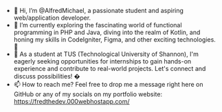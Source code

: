 - 👋 Hi, I’m @AlfredMichael, a passionate student and aspiring web/application developer.
- 🌱 I’m currently exploring the fascinating world of functional programming in PHP and Java, diving into the realm of Kotlin, and honing my skills in CodeIgniter, Figma, and other exciting technologies. 🚀
- 💼 As a student at TUS (Technological University of Shannon), I'm eagerly seeking opportunities for internships to gain hands-on experience and contribute to real-world projects. Let's connect and discuss possibilities! �
- 📫 How to reach me? Feel free to drop me a message right here on GitHub or any of my socials on my portfolio website: https://fredthedev.000webhostapp.com/

<!---
AlfredMichael/AlfredMichael is a ✨ special ✨ repository because its `README.md` (this file) appears on your GitHub profile.
You can click the Preview link to take a look at your changes.
--->
